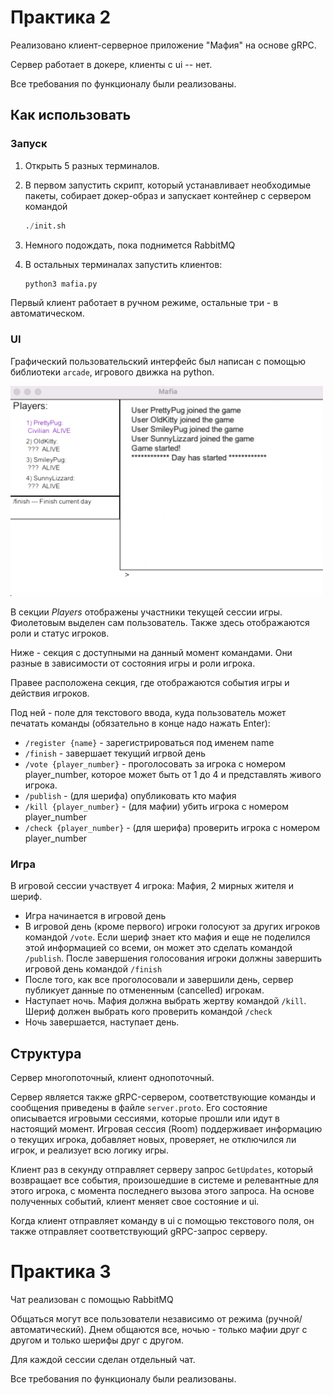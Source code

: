 # Практика 2

Реализовано клиент-серверное приложение "Мафия" на основе gRPC. 

Сервер работает в докере, клиенты с ui -- нет. 

Все требования по функционалу были реализованы.

## Как использовать

### Запуск

1. Открыть 5 разных терминалов.
2. В первом запустить скрипт, который устанавливает необходимые пакеты, собирает докер-образ и запускает контейнер с сервером командой

    ```python
    ./init.sh
    ```
3. Немного подождать, пока поднимется RabbitMQ

4. В остальных терминалах запустить клиентов: 
    ```python
    python3 mafia.py
    ```

Первый клиент работает в ручном режиме, остальные три - в автоматическом. 

### UI
Графический пользовательский интерфейс был написан с помощью библиотеки `arcade`, игрового движка на python. 

<img src="src/ui.png" width="500">

В секции *Players* отображены участники текущей сессии игры. Фиолетовым выделен сам пользователь. Также здесь отображаются роли и статус игроков. 

Ниже - секция с доступными на данный момент командами. Они разные в зависимости от состояния игры и роли игрока. 

Правее расположена секция, где отображаются события игры и действия игроков. 

Под ней - поле для текстового ввода, куда пользователь может печатать команды (обязательно в конце надо нажать Enter): 

- `/register {name}` - зарегистрироваться под именем name
- `/finish` - завершает текущий игрвой день
- `/vote {player_number}` - проголосовать за игрока с номером player_number, которое может быть от 1 до 4 и представлять живого игрока. 
- `/publish` - (для шерифа) опубликовать кто мафия 
- `/kill {player_number}` - (для мафии) убить игрока с номером player_number
- `/check {player_number}` - (для шерифа) проверить игрока с номером player_number


### Игра
В игровой сессии участвует 4 игрока: Мафия, 2 мирных жителя и шериф. 

- Игра начинается в игровой день
- В игровой день (кроме первого) игроки голосуют за других игроков командой `/vote`. Если шериф знает кто мафия и еще не поделился этой информацией со всеми, он может это сделать командой `/publish`. После завершения голосования игроки должны завершить игровой день командой `/finish`
- После того, как все проголосовали и завершили день, сервер публикует данные по отмененным (cancelled) игрокам. 
- Наступает ночь. Мафия должна выбрать жертву командой `/kill`. Шериф должен выбрать кого проверить командой `/check`
- Ночь завершается, наступает день.  

## Структура

Сервер многопоточный, клиент однопоточный. 

Сервер является также gRPC-сервером, соответствующие команды и сообщения приведены в файле `server.proto`. Его состояние описывается игровыми сессиями, которые прошли или идут в настоящий момент. Игровая сессия (Room) поддерживает информацию о текущих игрока, добавляет новых, проверяет, не отключился ли игрок, и реализует всю логику игры. 

Клиент раз в секунду отправляет серверу запрос `GetUpdates`, который возвращает все события, произошедшие в системе и релевантные для этого игрока, с момента последнего вызова этого запроса. На основе полученных событий, клиент меняет свое состояние и ui. 

Когда клиент отправляет команду в ui с помощью текстового поля, он также отправляет соответствующий gRPC-запрос серверу. 

# Практика 3
Чат реализован с помощью RabbitMQ

Общаться могут все пользователи независимо от режима (ручной/автоматический). Днем общаются все, ночью - только мафии друг с другом и только шерифы друг с другом.

Для каждой сессии сделан отдельный чат. 

Все требования по функционалу были реализованы.